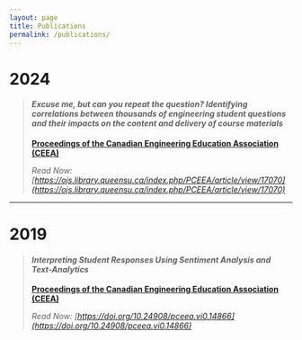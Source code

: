 ```yaml
---
layout: page
title: Publications
permalink: /publications/
---
```


# 2024

>#### ***Excuse me, but can you repeat the question? Identifying correlations between thousands of engineering student questions and their impacts on the content and delivery of course materials***
>
>[**Proceedings of the Canadian Engineering Education Association (CEEA)**](https://ceea.ca/)
>
>*Read Now: [https://ojs.library.queensu.ca/index.php/PCEEA/article/view/17070](https://ojs.library.queensu.ca/index.php/PCEEA/article/view/17070)*

---

# 2019

>#### ***Interpreting Student Responses Using Sentiment Analysis and Text-Analytics***
>
>[**Proceedings of the Canadian Engineering Education Association (CEEA)**](https://ceea.ca/)
>
>*Read Now: [https://doi.org/10.24908/pceea.vi0.14866](https://doi.org/10.24908/pceea.vi0.14866)*